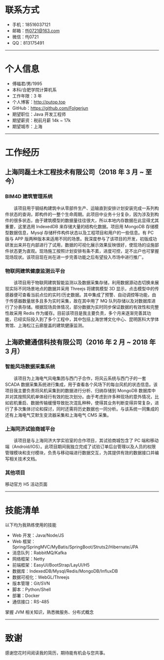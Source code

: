# 联系方式
- 手机：18516037121
- 邮箱：ffj0721@163.com
- 微信：ffj0721
- QQ：813175491

---

# 个人信息
- 傅福君/男/1995
- 本科/合肥学院计算机系
- 工作年限：3 年
- 个人博客：http://putop.top
- GitHub：https://github.com/Folgerjun
- 期望职位：Java 开发工程师
- 期望薪资：税前月薪 14k ~ 17k
- 期望城市：上海

---

# 工作经历
## 上海同磊土木工程技术有限公司（2018 年 3 月 ~ 至今）
### BIM4D 建筑管理系统
&emsp;&emsp;该项目用于钢结构建筑中从零部件生产、运输直到安排计划安装完成一系列构件状态的查询，即构件的一整个生命周期。此项目中业务十分复杂，因为涉及到构件的很多状态，由于建筑模型的数据量往往很大，所以本地内存数据在此显得尤其重要，这里选用 IndexedDB 来存储大量的结构化数据。项目用 MongoDB 存储模型数据信息，Mysql 存储杆件构件状态以及工程项目和用户的一些信息。有 PC 版与 APP 版两种版本来适用不同的场景。我深度参与了该项目的开发，初版成功研发出来并在内部进行了试用，数据的可视化展示效果反映很好，使现场的设施部件状态更为直观。现场施工按照计划安排有条不紊，进度可控，足不出户也可掌握现场现状。该项目现在尚在进一步完善功能之后有望投入市场中进行推广。

### 物联网建筑健康监测云平台
&emsp;&emsp;该项目用于物联网建筑智能监测以及数据采集存储，利用数据源动态切换来展现实际不同场景地点的数据并采用 Threejs 将建筑模型 3D 显示，点击模型中的传感器便可查看当前点位的实时/历史数据。其中集成了预警、自动调控等功能，由于传感器数量居多且多为实时采集，故在其中用了 MQ 队列存储以及对数据库进行了分表存储。根据现场具体情况，部分数据为实时同步保证数据的有效性和完整性故采用 Redis 作为缓存。目前该项目是我主要负责，多个月来逐渐完善其功能，已经实际投入到了多个工程中，其中包括上海世博文化中心、昆明医科大学体育馆、上海松江云廊屋盖的建筑健康监测。

## 上海欧健通信科技有限公司（2016 年 2 月 ~ 2018 年 3 月）
### 智能风场数据采集系统
&emsp;&emsp;该项目为上海电气风电集团与西门子合作，将风云系统与西门子的一套 SCADA 数据采集系统进行集成，用于查看各个风场下的每台风机的状态信息。该项目我主要负责将风机采集到的数据进行分析、归纳存储到 MongoDB 数据库中并对其按照风机单体经行有效的批次划分。由于考虑到许多种现场的意外情况，比如宕机重启、数据传输缓慢导致批次混乱种种，使得其业务判断变得异常复杂，进行了多次集体讨论和探讨，同时还需将历史数据也一同分析。与该系统一同集成的还有上海电气艾默生变流器采集和上海电气 CMS 采集。

### 上海同济试验商城平台
&emsp;&emsp;该项目是与上海同济大学实验室的合作项目，其试验商城包含了 PC 端和移动端（Android/IOS）。此项目期间我独立完成了试验订单后台管理以及人员的权限管理模块和支付模块，负责与移动端进行数据交互，为其提供有效的数据接口并编写相关技术文档。

### 其他项目
移动官方 H5 活动页面

---

# 技能清单
以下均为我熟练使用的技能

- Web 开发：Java/Node/JS
- Web 框架：Spring/SpringMVC/MyBatis/SpringBoot/Struts2/Hibernate/JPA
- 消息队列：RabbitMQ/Kafka
- 网络框架：Netty
- 前端框架：EasyUI/BootStrap/LayUI/H5
- 数据库：IndexedDB/Mysql/Redis/MongoDB/InfluxDB
- 数据可视化：WebGL/Threejs
- 版本管理：Git/SVN
- 脚本：Python/Shell
- 部署：Docker
- 通信接口：RS-485

掌握 JVM 相关知识，熟悉微服务、分布式概念

---

# 致谢
感谢您花时间阅读我的简历，期待能有机会与您共事。
